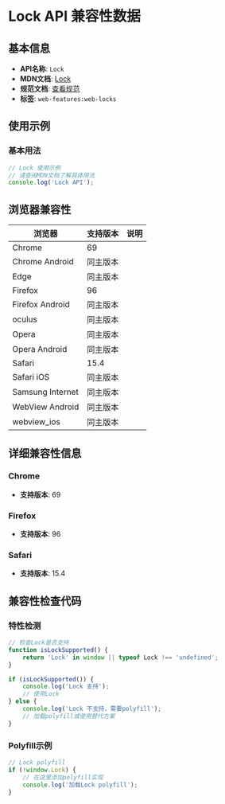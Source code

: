 # Lock API 兼容性数据

## 基本信息

- **API名称**: `Lock`
- **MDN文档**: [Lock](https://developer.mozilla.org/docs/Web/API/Lock)
- **规范文档**: [查看规范](https://w3c.github.io/web-locks/#api-lock)
- **标签**: `web-features:web-locks`

## 使用示例

### 基本用法

```javascript
// Lock 使用示例
// 请查阅MDN文档了解具体用法
console.log('Lock API');
```

## 浏览器兼容性

| 浏览器 | 支持版本 | 说明 |
|--------|----------|------|
| Chrome | 69 |  |
| Chrome Android | 同主版本 |  |
| Edge | 同主版本 |  |
| Firefox | 96 |  |
| Firefox Android | 同主版本 |  |
| oculus | 同主版本 |  |
| Opera | 同主版本 |  |
| Opera Android | 同主版本 |  |
| Safari | 15.4 |  |
| Safari iOS | 同主版本 |  |
| Samsung Internet | 同主版本 |  |
| WebView Android | 同主版本 |  |
| webview_ios | 同主版本 |  |

## 详细兼容性信息

### Chrome

- **支持版本**: 69

### Firefox

- **支持版本**: 96

### Safari

- **支持版本**: 15.4

## 兼容性检查代码

### 特性检测

```javascript
// 检查Lock是否支持
function isLockSupported() {
    return 'Lock' in window || typeof Lock !== 'undefined';
}

if (isLockSupported()) {
    console.log('Lock 支持');
    // 使用Lock
} else {
    console.log('Lock 不支持，需要polyfill');
    // 加载polyfill或使用替代方案
}
```

### Polyfill示例

```javascript
// Lock polyfill
if (!window.Lock) {
    // 在这里添加polyfill实现
    console.log('加载Lock polyfill');
}
```

